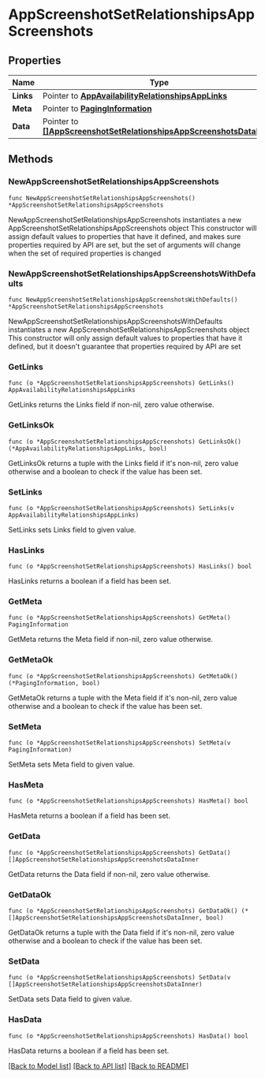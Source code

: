 # AppScreenshotSetRelationshipsAppScreenshots

## Properties

Name | Type | Description | Notes
------------ | ------------- | ------------- | -------------
**Links** | Pointer to [**AppAvailabilityRelationshipsAppLinks**](AppAvailabilityRelationshipsAppLinks.md) |  | [optional] 
**Meta** | Pointer to [**PagingInformation**](PagingInformation.md) |  | [optional] 
**Data** | Pointer to [**[]AppScreenshotSetRelationshipsAppScreenshotsDataInner**](AppScreenshotSetRelationshipsAppScreenshotsDataInner.md) |  | [optional] 

## Methods

### NewAppScreenshotSetRelationshipsAppScreenshots

`func NewAppScreenshotSetRelationshipsAppScreenshots() *AppScreenshotSetRelationshipsAppScreenshots`

NewAppScreenshotSetRelationshipsAppScreenshots instantiates a new AppScreenshotSetRelationshipsAppScreenshots object
This constructor will assign default values to properties that have it defined,
and makes sure properties required by API are set, but the set of arguments
will change when the set of required properties is changed

### NewAppScreenshotSetRelationshipsAppScreenshotsWithDefaults

`func NewAppScreenshotSetRelationshipsAppScreenshotsWithDefaults() *AppScreenshotSetRelationshipsAppScreenshots`

NewAppScreenshotSetRelationshipsAppScreenshotsWithDefaults instantiates a new AppScreenshotSetRelationshipsAppScreenshots object
This constructor will only assign default values to properties that have it defined,
but it doesn't guarantee that properties required by API are set

### GetLinks

`func (o *AppScreenshotSetRelationshipsAppScreenshots) GetLinks() AppAvailabilityRelationshipsAppLinks`

GetLinks returns the Links field if non-nil, zero value otherwise.

### GetLinksOk

`func (o *AppScreenshotSetRelationshipsAppScreenshots) GetLinksOk() (*AppAvailabilityRelationshipsAppLinks, bool)`

GetLinksOk returns a tuple with the Links field if it's non-nil, zero value otherwise
and a boolean to check if the value has been set.

### SetLinks

`func (o *AppScreenshotSetRelationshipsAppScreenshots) SetLinks(v AppAvailabilityRelationshipsAppLinks)`

SetLinks sets Links field to given value.

### HasLinks

`func (o *AppScreenshotSetRelationshipsAppScreenshots) HasLinks() bool`

HasLinks returns a boolean if a field has been set.

### GetMeta

`func (o *AppScreenshotSetRelationshipsAppScreenshots) GetMeta() PagingInformation`

GetMeta returns the Meta field if non-nil, zero value otherwise.

### GetMetaOk

`func (o *AppScreenshotSetRelationshipsAppScreenshots) GetMetaOk() (*PagingInformation, bool)`

GetMetaOk returns a tuple with the Meta field if it's non-nil, zero value otherwise
and a boolean to check if the value has been set.

### SetMeta

`func (o *AppScreenshotSetRelationshipsAppScreenshots) SetMeta(v PagingInformation)`

SetMeta sets Meta field to given value.

### HasMeta

`func (o *AppScreenshotSetRelationshipsAppScreenshots) HasMeta() bool`

HasMeta returns a boolean if a field has been set.

### GetData

`func (o *AppScreenshotSetRelationshipsAppScreenshots) GetData() []AppScreenshotSetRelationshipsAppScreenshotsDataInner`

GetData returns the Data field if non-nil, zero value otherwise.

### GetDataOk

`func (o *AppScreenshotSetRelationshipsAppScreenshots) GetDataOk() (*[]AppScreenshotSetRelationshipsAppScreenshotsDataInner, bool)`

GetDataOk returns a tuple with the Data field if it's non-nil, zero value otherwise
and a boolean to check if the value has been set.

### SetData

`func (o *AppScreenshotSetRelationshipsAppScreenshots) SetData(v []AppScreenshotSetRelationshipsAppScreenshotsDataInner)`

SetData sets Data field to given value.

### HasData

`func (o *AppScreenshotSetRelationshipsAppScreenshots) HasData() bool`

HasData returns a boolean if a field has been set.


[[Back to Model list]](../README.md#documentation-for-models) [[Back to API list]](../README.md#documentation-for-api-endpoints) [[Back to README]](../README.md)


